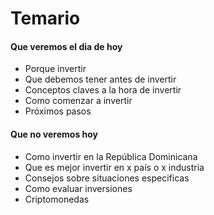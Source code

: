 # Temario


#### Que veremos el dia de hoy
- Porque invertir
- Que debemos tener antes de invertir
- Conceptos claves a la hora de invertir
- Como comenzar a invertir
- Próximos pasos

<div class="mt-2"/>

#### Que no veremos hoy
- Como invertir en la República Dominicana
- Que es mejor invertir en x país o x industria
- Consejos sobre situaciones especificas
- Como evaluar inversiones
- Criptomonedas